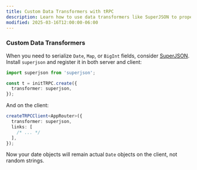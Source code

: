 ```yaml
---
title: Custom Data Transformers with tRPC
description: Learn how to use data transformers like SuperJSON to properly serialize complex data types in tRPC applications.
modified: 2025-03-16T12:00:00-06:00
---
```


### Custom Data Transformers

When you need to serialize `Date`, `Map`, or `BigInt` fields, consider [SuperJSON](https://github.com/blitz-js/superjson). Install `superjson` and register it in both server and client:

```ts
import superjson from 'superjson';

const t = initTRPC.create({
  transformer: superjson,
});
```

And on the client:

```ts
createTRPCClient<AppRouter>({
  transformer: superjson,
  links: [
    /* ... */
  ],
});
```

Now your date objects will remain actual `Date` objects on the client, not random strings.
